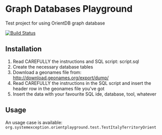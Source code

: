 # Graph Databases Playground
Test project for using OrientDB graph database

[![Build Status](https://travis-ci.org/lcappuccio/GraphDbPlayGround.svg?branch=master)](https://travis-ci.org/lcappuccio/GraphDbPlayGround)

## Installation
1. Read CAREFULLY the instructions and SQL script: script.sql
2. Create the necessary database tables
3. Download a geonames file from: http://download.geonames.org/export/dump/
4. Read CAREFULLY the instructions in the SQL script and insert the header row in the geonames file you've got
5. Insert the data with your favourite SQL ide, database, tool, whatever

## Usage
An usage case is available: ```org.systemexception.orientplayground.test.TestItalyTerritoryOrient```